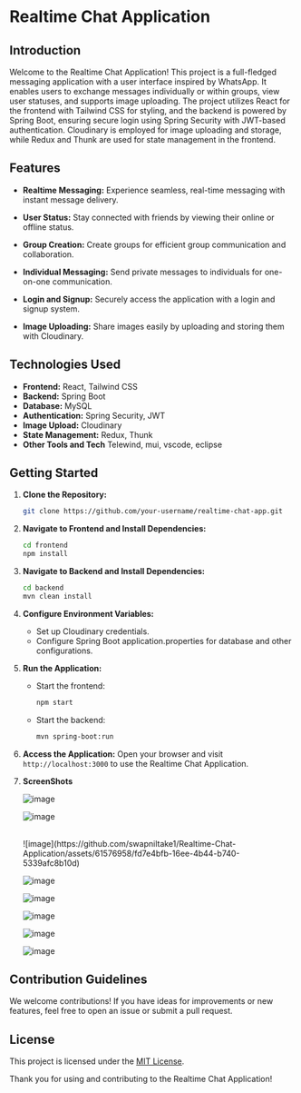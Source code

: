 # Realtime Chat Application

## Introduction

Welcome to the Realtime Chat Application! This project is a full-fledged messaging application with a user interface inspired by WhatsApp. It enables users to exchange messages individually or within groups, view user statuses, and supports image uploading. The project utilizes React for the frontend with Tailwind CSS for styling, and the backend is powered by Spring Boot, ensuring secure login using Spring Security with JWT-based authentication. Cloudinary is employed for image uploading and storage, while Redux and Thunk are used for state management in the frontend.

## Features

- **Realtime Messaging:** Experience seamless, real-time messaging with instant message delivery.

- **User Status:** Stay connected with friends by viewing their online or offline status.

- **Group Creation:** Create groups for efficient group communication and collaboration.

- **Individual Messaging:** Send private messages to individuals for one-on-one communication.

- **Login and Signup:** Securely access the application with a login and signup system.

- **Image Uploading:** Share images easily by uploading and storing them with Cloudinary.

## Technologies Used

- **Frontend:** React, Tailwind CSS
- **Backend:** Spring Boot
- **Database:** MySQL
- **Authentication:** Spring Security, JWT
- **Image Upload:** Cloudinary
- **State Management:** Redux, Thunk
- **Other Tools and Tech** Telewind, mui, vscode, eclipse

## Getting Started

1. **Clone the Repository:**
   ```bash
   git clone https://github.com/your-username/realtime-chat-app.git
   ```

2. **Navigate to Frontend and Install Dependencies:**
   ```bash
   cd frontend
   npm install
   ```

3. **Navigate to Backend and Install Dependencies:**
   ```bash
   cd backend
   mvn clean install
   ```

4. **Configure Environment Variables:**
   - Set up Cloudinary credentials.
   - Configure Spring Boot application.properties for database and other configurations.

5. **Run the Application:**
   - Start the frontend:
     ```bash
     npm start
     ```
   - Start the backend:
     ```bash
     mvn spring-boot:run
     ```

6. **Access the Application:**
   Open your browser and visit `http://localhost:3000` to use the Realtime Chat Application.

7. **ScreenShots**

   ![image](https://github.com/swapniltake1/Realtime-Chat-Application/assets/61576958/f12025f6-45cd-4cad-89cd-c655e5440f21)
    <br/>

   ![image](https://github.com/swapniltake1/Realtime-Chat-Application/assets/61576958/7ceb93f7-0699-4832-b3de-5fa8324a2baf)

   <br/>
   ![image](https://github.com/swapniltake1/Realtime-Chat-Application/assets/61576958/fd7e4bfb-16ee-4b44-b740-5339afc8b10d)
   

   ![image](https://github.com/swapniltake1/Realtime-Chat-Application/assets/61576958/7952b2f4-b4e5-4c34-bda6-45d26a9179b6)

   ![image](https://github.com/swapniltake1/Realtime-Chat-Application/assets/61576958/4256cf87-9382-4a88-8875-f1b6a922c2a0)

   ![image](https://github.com/swapniltake1/Realtime-Chat-Application/assets/61576958/39532ef7-6937-420e-bd41-7d7767292f61)

   ![image](https://github.com/swapniltake1/Realtime-Chat-Application/assets/61576958/68a7f004-183a-477b-98f1-ea2a587e91fe)

   ![image](https://github.com/swapniltake1/Realtime-Chat-Application/assets/61576958/a9a7b06e-71dc-449b-b51e-de0986109fa8)




## Contribution Guidelines

We welcome contributions! If you have ideas for improvements or new features, feel free to open an issue or submit a pull request.

## License

This project is licensed under the [MIT License](LICENSE).

Thank you for using and contributing to the Realtime Chat Application!
